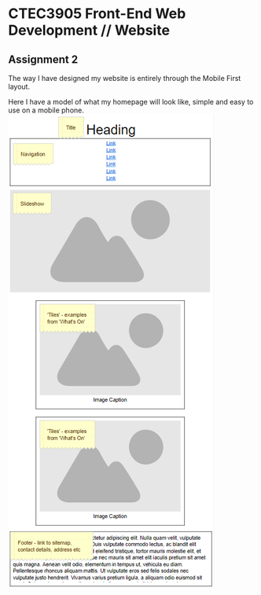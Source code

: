 # CTEC3905 Front-End Web Development // Website
## Assignment 2

The way I have designed my website is entirely through the Mobile First layout. 

Here I have a model of what my homepage will look like, simple and easy to use on a mobile phone.
![img](wireframes/Home.PNG)
